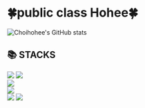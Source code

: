 <div align=left><h1>🍀public class Hohee🍀</h1></div>

![Choihohee's GitHub stats](https://github-readme-stats.vercel.app/api?username=Choihohee&show_icons=true&theme=tokyonight)

<div align=left><h2>📚 STACKS</h2></div>
<div align=left> 
  <img src="https://img.shields.io/badge/java-007396?style=for-the-badge&logo=java&logoColor=white">
   <img src="https://img.shields.io/badge/c++-00599C?style=for-the-badge&logo=c%2B%2B&logoColor=white">
   <br>
   
   <img src="https://img.shields.io/badge/mysql-4479A1?style=for-the-badge&logo=mysql&logoColor=white">
   <br>
   
   <img src="https://img.shields.io/badge/spring-6DB33F?style=for-the-badge&logo=spring&logoColor=white">
   <br>
  
  <img src="https://img.shields.io/badge/github-181717?style=for-the-badge&logo=github&logoColor=white">
  <img src="https://img.shields.io/badge/git-F05032?style=for-the-badge&logo=git&logoColor=white">
</div>

